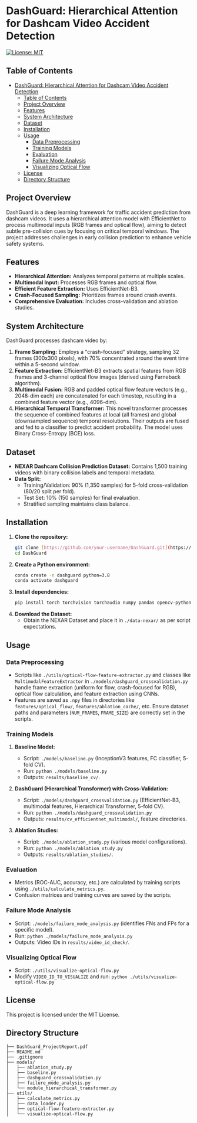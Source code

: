 # DashGuard: Hierarchical Attention for Dashcam Video Accident Detection

[![License: MIT](https://img.shields.io/badge/License-MIT-yellow.svg)](https://opensource.org/licenses/MIT)

## Table of Contents

- [DashGuard: Hierarchical Attention for Dashcam Video Accident Detection](#dashguard-hierarchical-attention-for-dashcam-video-accident-detection)
  - [Table of Contents](#table-of-contents)
  - [Project Overview](#project-overview)
  - [Features](#features)
  - [System Architecture](#system-architecture)
  - [Dataset](#dataset)
  - [Installation](#installation)
  - [Usage](#usage)
    - [Data Preprocessing](#data-preprocessing)
    - [Training Models](#training-models)
    - [Evaluation](#evaluation)
    - [Failure Mode Analysis](#failure-mode-analysis)
    - [Visualizing Optical Flow](#visualizing-optical-flow)
  - [License](#license)
  - [Directory Structure](#directory-structure)

## Project Overview

DashGuard is a deep learning framework for traffic accident prediction from dashcam videos. It uses a hierarchical attention model with EfficientNet to process multimodal inputs (RGB frames and optical flow), aiming to detect subtle pre-collision cues by focusing on critical temporal windows. The project addresses challenges in early collision prediction to enhance vehicle safety systems.

## Features

* **Hierarchical Attention:** Analyzes temporal patterns at multiple scales.
* **Multimodal Input:** Processes RGB frames and optical flow.
* **Efficient Feature Extraction:** Uses EfficientNet-B3.
* **Crash-Focused Sampling:** Prioritizes frames around crash events.
* **Comprehensive Evaluation:** Includes cross-validation and ablation studies.

## System Architecture

DashGuard processes dashcam video by:
1.  **Frame Sampling:** Employs a "crash-focused" strategy, sampling 32 frames (300x300 pixels), with 70% concentrated around the event time within a 5-second window.
2.  **Feature Extraction:** EfficientNet-B3 extracts spatial features from RGB frames and 3-channel optical flow images (derived using Farneback algorithm).
3.  **Multimodal Fusion:** RGB and padded optical flow feature vectors (e.g., 2048-dim each) are concatenated for each timestep, resulting in a combined feature vector (e.g., 4096-dim).
4.  **Hierarchical Temporal Transformer:** This novel transformer processes the sequence of combined features at local (all frames) and global (downsampled sequence) temporal resolutions. Their outputs are fused and fed to a classifier to predict accident probability. The model uses Binary Cross-Entropy (BCE) loss.

## Dataset

* **NEXAR Dashcam Collision Prediction Dataset:** Contains 1,500 training videos with binary collision labels and temporal metadata.
* **Data Split:**
    * Training/Validation: 90% (1,350 samples) for 5-fold cross-validation (80/20 split per fold).
    * Test Set: 10% (150 samples) for final evaluation.
    * Stratified sampling maintains class balance.

## Installation

1.  **Clone the repository:**
    ```bash
    git clone [https://github.com/your-username/DashGuard.git](https://github.com/your-username/DashGuard.git)
    cd DashGuard
    ```
2.  **Create a Python environment:**
    ```bash
    conda create -n dashguard python=3.8
    conda activate dashguard
    ```
3.  **Install dependencies:**
    ```bash
    pip install torch torchvision torchaudio numpy pandas opencv-python scikit-learn matplotlib seaborn tqdm timm joblib
    ```
4.  **Download the Dataset:**
    * Obtain the NEXAR Dataset and place it in `./data-nexar/` as per script expectations.

## Usage

### Data Preprocessing

* Scripts like `./utils/optical-flow-feature-extractor.py` and classes like `MultimodalFeatureExtractor` in `./models/dashguard_crossvalidation.py` handle frame extraction (uniform for flow, crash-focused for RGB), optical flow calculation, and feature extraction using CNNs.
* Features are saved as `.npy` files in directories like `features/optical_flow/`, `features/ablation_cache/`, etc.
    Ensure dataset paths and parameters (`NUM_FRAMES`, `FRAME_SIZE`) are correctly set in the scripts.

### Training Models

1.  **Baseline Model:**
    * Script: `./models/baseline.py` (InceptionV3 features, FC classifier, 5-fold CV).
    * Run: `python ./models/baseline.py`
    * Outputs: `results/baseline_cv/`.

2.  **DashGuard (Hierarchical Transformer) with Cross-Validation:**
    * Script: `./models/dashguard_crossvalidation.py` (EfficientNet-B3, multimodal features, Hierarchical Transformer, 5-fold CV).
    * Run: `python ./models/dashguard_crossvalidation.py`
    * Outputs: `results/cv_efficientnet_multimodal/`, feature directories.

3.  **Ablation Studies:**
    * Script: `./models/ablation_study.py` (various model configurations).
    * Run: `python ./models/ablation_study.py`
    * Outputs: `results/ablation_studies/`.

### Evaluation

* Metrics (ROC-AUC, accuracy, etc.) are calculated by training scripts using `./utils/calculate_metrics.py`.
* Confusion matrices and training curves are saved by the scripts.

### Failure Mode Analysis

* Script: `./models/failure_mode_analysis.py` (identifies FNs and FPs for a specific model).
* Run: `python ./models/failure_mode_analysis.py`
* Outputs: Video IDs in `results/video_id_check/`.

### Visualizing Optical Flow

* Script: `./utils/visualize-optical-flow.py`
* Modify `VIDEO_ID_TO_VISUALIZE` and run: `python ./utils/visualize-optical-flow.py`


## License

This project is licensed under the MIT License.

## Directory Structure

```
├── DashGuard_ProjectReport.pdf
├── README.md
├── .gitignore
├── models/
│   ├── ablation_study.py
│   ├── baseline.py
│   ├── dashguard_crossvalidation.py
│   ├── failure_mode_analysis.py
│   └── module_hierarchical_transformer.py
├── utils/
│   ├── calculate_metrics.py
│   ├── data_loader.py
│   ├── optical-flow-feature-extractor.py
│   └── visualize-optical-flow.py
```